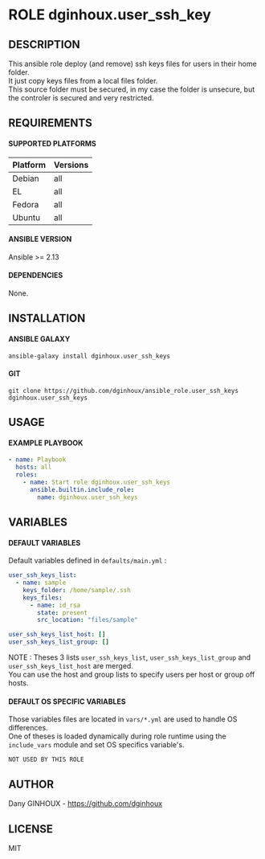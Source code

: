 # ROLE dginhoux.user_ssh_key



## DESCRIPTION

This ansible role deploy (and remove) ssh keys files for users in their home folder.<br />
It just copy keys files from a local files folder. <br />
This source folder must be secured, in my case the folder is unsecure, but the controler is secured and very restricted.


## REQUIREMENTS

#### SUPPORTED PLATFORMS

| Platform | Versions |
|----------|----------|
| Debian | all |
| EL | all |
| Fedora | all |
| Ubuntu | all |

#### ANSIBLE VERSION

Ansible >= 2.13

#### DEPENDENCIES

None.



## INSTALLATION

#### ANSIBLE GALAXY

```shell
ansible-galaxy install dginhoux.user_ssh_keys
```
#### GIT

```shell
git clone https://github.com/dginhoux/ansible_role.user_ssh_keys dginhoux.user_ssh_keys
```


## USAGE

#### EXAMPLE PLAYBOOK

```yaml
- name: Playbook
  hosts: all
  roles:
    - name: Start role dginhoux.user_ssh_keys
      ansible.builtin.include_role:
        name: dginhoux.user_ssh_keys
```



## VARIABLES

#### DEFAULT VARIABLES

Default variables defined in `defaults/main.yml` : 
```yaml
user_ssh_keys_list:
  - name: sample
    keys_folder: /home/sample/.ssh
    keys_files:
      - name: id_rsa
        state: present
        src_location: "files/sample"

user_ssh_keys_list_host: []
user_ssh_keys_list_group: []
```

NOTE : Theses 3 lists `user_ssh_keys_list`, `user_ssh_keys_list_group` and `user_ssh_keys_list_host` are merged. <br />
You can use the host and group lists to specify users per host or group off hosts.


#### DEFAULT OS SPECIFIC VARIABLES

Those variables files are located in `vars/*.yml` are used to handle OS differences.<br />
One of theses is loaded dynamically during role runtime using the `include_vars` module and set OS specifics variable's.

`NOT USED BY THIS ROLE`

## AUTHOR

Dany GINHOUX - https://github.com/dginhoux



## LICENSE

MIT
